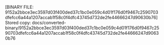 [BINARY FILE: 9152a2bbce3ec3597d03f400ded37c1bc0e059c4d01f176d0f9467c2590703dfefcc6a44a1207accab1f58c0f4dfc43745d732de2fe44666247d90630b76]
Stored copy: docs/converted-binary/9152a2bbce3ec3597d03f400ded37c1bc0e059c4d01f176d0f9467c2590703dfefcc6a44a1207accab1f58c0f4dfc43745d732de2fe44666247d90630b76

